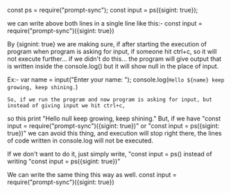 const ps = require("prompt-sync");
const input = ps({sigint: true});

we can write above both lines in a single line like this:-
const input = require("prompt-sync")({sigint: true})

By {signint: true} we are making sure, if after starting the execution of program when program is asking for input, if someone hit ctrl+c, so it will not execute further... if we didn't do this... the program will give output that is written inside the console.log() but it will show null in the place of input.


Ex:-
    var name = input("Enter your name: ");
    console.log(`Hello ${name} keep growing, keep shining.`)

    So, if we run the program and now program is asking for input, but instead of giving input we hit ctrl+c,
so this print "Hello null keep growing, keep shining."
    But, if we have "const input = require("prompt-sync")({sigint: true})" or "const input = ps({sigint: true})"
we can avoid this thing, and execution will stop right there, the lines of code written in console.log will not be executed.

If we don't want to do it, just simply write, "const input = ps() instead of writing "const input = ps({sigint: true})"

We can write the same thing this way as well.
const input = require("prompt-sync")({sigint: true})